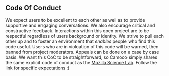 Code Of Conduct
---------------
We expect users to be excellent to each other as well as to provide supportive 
and engaging conversations. We also encourage critical and constructive feedback.
Interactions within this open project are to be respectful regardless of users
background or identity. We strive to pull each other up and to foster an 
environment that *enables* people who find this code useful. Users who are in 
violoation of this code will be warned, then banned from project moderators.
Appeals can be done on a case by case basis. We want this CoC to be straightforward,
so Camoco simply shares the same explicit code of conduct as the 
[Mozilla Science Lab](https://www.mozillascience.org/code-of-conduct). 
Follow the link for specific expectations :) 
